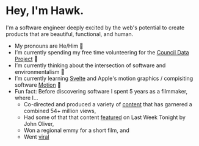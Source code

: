 # Hey, I'm Hawk.

I'm a software engineer deeply excited by the web's potential to create products that are beautiful, functional, and human.

- My pronouns are He/Him 🕺
- I’m currently spending my free time volunteering for the [Council Data Project](https://councildataproject.github.io/) 🔭
- I’m currently thinking about the intersection of software and environmentalism 🤔
- I’m currently learning [Svelte](https://svelte.dev/) and Apple's motion graphics / compisiting software [Motion](https://www.apple.com/final-cut-pro/motion/) 🌱
- Fun fact: Before discovering software I spent 5 years as a filmmaker, where I...
  - Co-directed and produced a variety of [content](https://www.youtube.com/watch?v=JzYJceyyzdQ) that has garnered a combined 54+ million views,
  - Had some of that that content [featured](https://www.youtube.com/watch?v=_h1ooyyFkF0) on Last Week Tonight by John Oliver,
  - Won a regional emmy for a short film, and
  - Went [viral](https://www.youtube.com/watch?v=re5TqWQgWd4)
